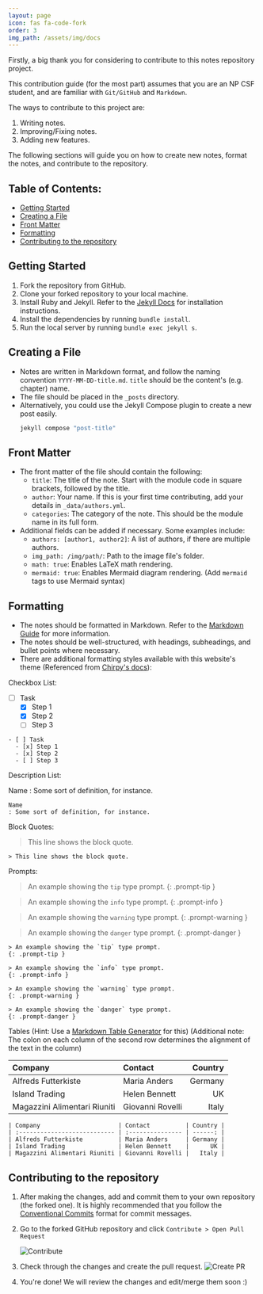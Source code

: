 ```yaml
---
layout: page
icon: fas fa-code-fork
order: 3
img_path: /assets/img/docs
---
```


Firstly, a big thank you for considering to contribute to this notes repository project.

This contribution guide (for the most part) assumes that you are an NP CSF student, and are familiar with `Git/GitHub`
and `Markdown`.

The ways to contribute to this project are:

1. Writing notes.
2. Improving/Fixing notes.
3. Adding new features.

The following sections will guide you on how to create new notes, format the notes, and contribute to the repository.

## Table of Contents:
- [Getting Started](#getting-started)
- [Creating a File](#creating-a-file)
- [Front Matter](#front-matter)
- [Formatting](#formatting)
- [Contributing to the repository](#contributing-to-the-repository)

## Getting Started

1. Fork the repository from GitHub.
2. Clone your forked repository to your local machine.
3. Install Ruby and Jekyll. Refer to the [Jekyll Docs](https://jekyllrb.com/docs/installation/) for installation
   instructions.
4. Install the dependencies by running `bundle install`.
5. Run the local server by running `bundle exec jekyll s`.

## Creating a File

- Notes are written in Markdown format, and follow the naming convention `YYYY-MM-DD-title.md`. `title` should be the
  content's (e.g. chapter) name.
- The file should be placed in the `_posts` directory.
- Alternatively, you could use the Jekyll Compose plugin to create a new post easily.
  ```bash
  jekyll compose "post-title"
  ```

## Front Matter

- The front matter of the file should contain the following:
  - `title`: The title of the note. Start with the module code in square brackets, followed by the title.
  - `author`: Your name. If this is your first time contributing, add your details in `_data/authors.yml`.
  - `categories`: The category of the note. This should be the module name in its full form.
- Additional fields can be added if necessary. Some examples include:
  - `authors: [author1, author2]`: A list of authors, if there are multiple authors.
  - `img_path: /img/path/`: Path to the image file's folder.
  - `math: true`: Enables LaTeX math rendering.
  - `mermaid: true`: Enables Mermaid diagram rendering. (Add ```mermaid``` tags to use Mermaid syntax)

## Formatting

- The notes should be formatted in Markdown. Refer to the [Markdown Guide](https://www.markdownguide.org/basic-syntax/)
  for more information.
- The notes should be well-structured, with headings, subheadings, and bullet points where necessary.
- There are additional formatting styles available with this website's theme (Referenced from [Chirpy's docs](https://chirpy.cotes.page/posts/text-and-typography/)):

Checkbox List:

- [ ] Task
  - [x] Step 1
  - [x] Step 2
  - [ ] Step 3

```
- [ ] Task
  - [x] Step 1
  - [x] Step 2
  - [ ] Step 3
```

Description List:

Name
: Some sort of definition, for instance.

```
Name
: Some sort of definition, for instance.
```

Block Quotes:

> This line shows the block quote.

```
> This line shows the block quote.
```

Prompts:

> An example showing the `tip` type prompt.
{: .prompt-tip }

> An example showing the `info` type prompt.
{: .prompt-info }

> An example showing the `warning` type prompt.
{: .prompt-warning }

> An example showing the `danger` type prompt.
{: .prompt-danger }


```
> An example showing the `tip` type prompt.
{: .prompt-tip }

> An example showing the `info` type prompt.
{: .prompt-info }

> An example showing the `warning` type prompt.
{: .prompt-warning }

> An example showing the `danger` type prompt.
{: .prompt-danger }
```

Tables
(Hint: Use a [Markdown Table Generator](https://www.tablesgenerator.com/markdown_tables) for this)
(Additional note: The colon on each column of the second row determines the alignment of the text in the column) 

| Company                      | Contact          | Country |
|:-----------------------------|:-----------------|--------:|
| Alfreds Futterkiste          | Maria Anders     | Germany |
| Island Trading               | Helen Bennett    |      UK |
| Magazzini Alimentari Riuniti | Giovanni Rovelli |   Italy |

```
| Company                      | Contact          | Country |
| :--------------------------- | :--------------- | ------: |
| Alfreds Futterkiste          | Maria Anders     | Germany |
| Island Trading               | Helen Bennett    |      UK |
| Magazzini Alimentari Riuniti | Giovanni Rovelli |   Italy |
```

## Contributing to the repository

1. After making the changes, add and commit them to your own repository (the forked one). It is highly recommended that you follow the [Conventional Commits](https://www.conventionalcommits.org/en/v1.0.0/) format for commit messages. 
2. Go to the forked GitHub repository and click `Contribute > Open Pull Request` 

   ![Contribute](pr.png)
3. Check through the changes and create the pull request. 
    ![Create PR](createpr.png)
4. You're done! We will review the changes and edit/merge them soon :)
